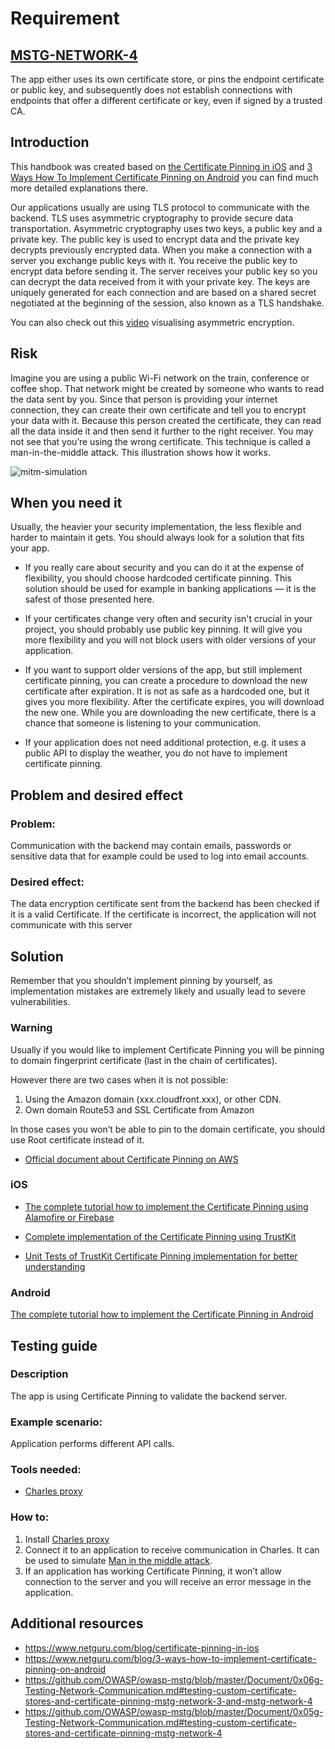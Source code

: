 # Requirement
## [MSTG-NETWORK-4](https://mobile-security.gitbook.io/masvs/security-requirements/0x10-v5-network_communication_requirements)
The app either uses its own certificate store, or pins the endpoint certificate or public key, and subsequently does not establish connections with endpoints that offer a different certificate or key, even if signed by a trusted CA.

## Introduction

This handbook was created based on [the Certificate Pinning in iOS](https://www.netguru.com/blog/certificate-pinning-in-ios) and [3 Ways How To Implement Certificate Pinning on Android](https://www.netguru.com/blog/3-ways-how-to-implement-certificate-pinning-on-android) you can find much more detailed explanations there.

Our applications usually are using TLS protocol to communicate with the backend. TLS uses asymmetric cryptography to provide secure data transportation. Asymmetric cryptography uses two keys, a public key and a private key. The public key is used to encrypt data and the private key decrypts previously encrypted data. When you make a connection with a server you exchange public keys with it. You receive the public key to encrypt data before sending it. The server receives your public key so you can decrypt the data received from it with your private key. The keys are uniquely generated for each connection and are based on a shared secret negotiated at the beginning of the session, also known as a TLS handshake.

You can also check out this [video](https://www.youtube.com/watch?v=E5FEqGYLL0o) visualising asymmetric encryption.

## Risk
Imagine you are using a public Wi-Fi network on the train, conference or coffee shop. That network might be created by someone who wants to read the data sent by you. Since that person is providing your internet connection, they can create their own certificate and tell you to encrypt your data with it. Because this person created the certificate, they can read all the data inside it and then send it further to the right receiver. You may not see that you’re using the wrong certificate. This technique is called a man-in-the-middle attack. This illustration shows how it works.

![mitm-simulation](https://github.com/netguru/mobile-security-checklist/blob/handbook/SG.4/assets/mitm-simulation.png) 

## When you need it
Usually, the heavier your security implementation, the less flexible and harder to maintain it gets. You should always look for a solution that fits your app.

- If you really care about security and you can do it at the expense of flexibility, you should choose hardcoded certificate pinning. This solution should be used for example in banking applications — it is the safest of those presented here.

- If your certificates change very often and security isn't crucial in your project, you should probably use public key pinning. It will give you more flexibility and you will not block users with older versions of your application.

- If you want to support older versions of the app, but still implement certificate pinning, you can create a procedure to download the new certificate after expiration. It is not as safe as a hardcoded one, but it gives you more flexibility. After the certificate expires, you will download the new one. While you are downloading the new certificate, there is a chance that someone is listening to your communication.

- If your application does not need additional protection, e.g. it uses a public API to display the weather, you do not have to implement certificate pinning.

## Problem and desired effect
### Problem:
Communication with the backend may contain emails, passwords or sensitive data that for example could be used to log into email accounts.

### Desired effect:
The data encryption certificate sent from the backend has been checked if it is a valid Certificate. If the certificate is incorrect, the application will not communicate with this server

## Solution

Remember that you shouldn’t implement pinning by yourself, as implementation mistakes are extremely likely and usually lead to severe vulnerabilities.

### Warning

Usually if you would like to implement Certificate Pinning you will be pinning to domain fingerprint certificate (last in the chain of certificates). 

However there are two cases when it is not possible:
1. Using the Amazon domain (xxx.cloudfront.xxx), or other CDN.
2. Own domain Route53 and SSL Certificate from Amazon

In those cases you won’t be able to pin to the domain certificate, you should use Root certificate instead of it.

- [Official document about Certificate Pinning on AWS](https://aws.amazon.com/premiumsupport/knowledge-center/pin-application-acm-certificate/)

### iOS

- [The complete tutorial how to implement the Certificate Pinning using Alamofire or Firebase](https://www.netguru.com/codestories/certificate-pinning-in-ios)

- [Complete implementation of the Certificate Pinning using TrustKit](https://github.com/karolpiateknet/CertificatePinning/blob/master/CertificatePinning/Networking/TrustKit/TrustKitCertificatePinning.swift )

- [Unit Tests of TrustKit Certificate Pinning implementation for better understanding](https://github.com/karolpiateknet/CertificatePinning/blob/master/CertificatePinningTests/TrustKitCertificatePinningTests.swift )

### Android

[The complete tutorial how to implement the Certificate Pinning in Android](https://www.netguru.com/codestories/3-ways-how-to-implement-certificate-pinning-on-android)

## Testing guide
### Description
The app is using Certificate Pinning to validate the backend server.

### Example scenario:
Application performs different API calls.

### Tools needed:
- [Charles proxy](https://www.charlesproxy.com/)

### How to:
1. Install [Charles proxy](https://www.charlesproxy.com/)
2. Connect it to an application to receive communication in Charles. It can be used to simulate [Man in the middle attack](https://www.charlesproxy.com/documentation/proxying/ssl-proxying/).
3. If an application has working Certificate Pinning, it won’t allow connection to the server and you will receive an error message in the application.

## Additional resources
- https://www.netguru.com/blog/certificate-pinning-in-ios
- https://www.netguru.com/blog/3-ways-how-to-implement-certificate-pinning-on-android
- https://github.com/OWASP/owasp-mstg/blob/master/Document/0x06g-Testing-Network-Communication.md#testing-custom-certificate-stores-and-certificate-pinning-mstg-network-3-and-mstg-network-4
- https://github.com/OWASP/owasp-mstg/blob/master/Document/0x05g-Testing-Network-Communication.md#testing-custom-certificate-stores-and-certificate-pinning-mstg-network-4
